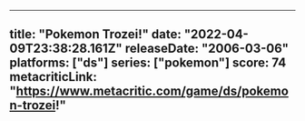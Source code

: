 
---
title: "Pokemon Trozei!"
date: "2022-04-09T23:38:28.161Z"
releaseDate: "2006-03-06"
platforms: ["ds"]
series: ["pokemon"]
score: 74
metacriticLink: "https://www.metacritic.com/game/ds/pokemon-trozei!"
---
